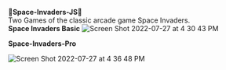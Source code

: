 👾**Space-Invaders-JS**👾 \
Two Games of the classic arcade game Space Invaders. \
**Space Invaders Basic**
![Screen Shot 2022-07-27 at 4 30 43 PM](https://user-images.githubusercontent.com/16402942/181366938-fac0751e-5303-4956-838e-86f2edc1dadd.png)

**Space-Invaders-Pro**


![Screen Shot 2022-07-27 at 4 36 48 PM](https://user-images.githubusercontent.com/16402942/181367491-4edff837-f47c-4079-9daf-992c56f921f5.png)
